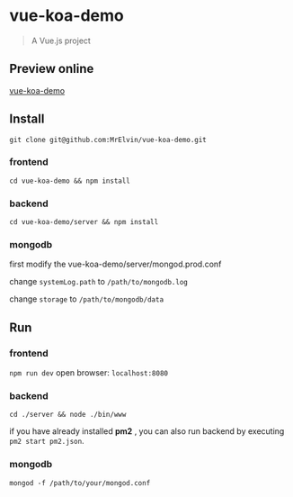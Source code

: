 # vue-koa-demo

> A Vue.js project

## Preview online

[vue-koa-demo](http://39.105.89.85:3000/)

## Install

`git clone git@github.com:MrElvin/vue-koa-demo.git`

### frontend

`cd vue-koa-demo && npm install`

### backend

`cd vue-koa-demo/server && npm install`

### mongodb

first modify the vue-koa-demo/server/mongod.prod.conf

change `systemLog.path` to `/path/to/mongodb.log`

change `storage` to `/path/to/mongodb/data`

## Run

### frontend

`npm run dev`   open browser: `localhost:8080`

### backend

`cd ./server && node ./bin/www`

if you have already installed **pm2** , you can also run backend by executing `pm2 start pm2.json`.

### mongodb

`mongod -f /path/to/your/mongod.conf`
